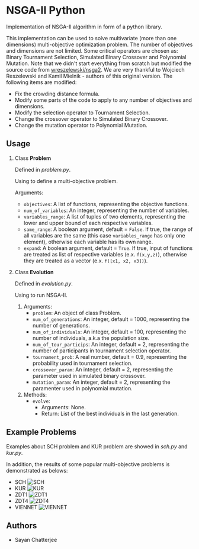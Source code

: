 # NSGA-II Python

Implementation of NSGA-II algorithm in form of a python library.

This implementation can be used to solve multivariate (more than one dimensions) multi-objective optimization problem. The number of objectives and dimensions are not limited. Some critical operators are chosen as: Binary Tournament Selection, Simulated Binary Crossover and Polynomial Mutation. Note that we didn't start everything from scratch but modified the source code from [wreszelewski/nsga2](https://github.com/wreszelewski/nsga2). We are very thankful to Wojciech Reszelewski and Kamil Mielnik - authors of this original version. The following items are modified:

* Fix the crowding distance formula.
* Modify some parts of the code to apply to any number of objectives and dimensions.
* Modify the selection operator to Tournament Selection.
* Change the crossover operator to Simulated Binary Crossover.
* Change the mutation operator to Polynomial Mutation.

## Usage

1. Class **Problem**

    Defined in _problem.py_.

    Using to define a multi-objective problem.

    Arguments:
    * `objectives`: A list of functions, representing the objective functions.
    * `num_of_variables`: An integer, representing the number of variables.
    * `variables_range`: A list of tuples of two elements, representing the lower and upper bound of each respective variables.
    * `same_range`: A boolean argument, default = `False`. If true, the range of all variables are the same (this case `variables_range` has only one element), otherwise each variable has its own range.
    * `expand`: A boolean argument, default = `True`. If true, input of functions are treated as list of respective variables (e.x. `f(x,y,z)`), otherwise they are treated as a vector (e.x. `f([x1, x2, x3])`).

2. Class **Evolution**

    Defined in _evolution.py_.

    Using to run NSGA-II.

    1. Arguments:
        * `problem`: An object of class Problem.
        * `num_of_generations`: An integer, default = 1000, representing the number of generations.
        * `num_of_individuals`: An integer, default = 100, representing the number of individuals, a.k.a the population size.
        * `num_of_tour_particips`: An integer, default = 2, representing the number of participants in tournament selection operator.
        * `tournament_prob`: A real number, default = 0.9, representing the probability used in tournament selection.
        * `crossover_param`: An integer, default = 2, representing the parameter used in simulated binary crossover.
        * `mutation_param`: An integer, default = 2, representing the paramenter used in polynomial mutation.
    2. Methods:
        * `evolve`:
            * Arguments: None.
            * Return: List of the best individuals in the last generation.

## Example Problems

Examples about SCH problem and KUR problem are showed in _sch.py_ and _kur.py_.

In addition, the results of some popular multi-objective problems is demonstrated as belows:

* SCH ![SCH](pictures/SCH.png)
* KUR ![KUR](pictures/KUR.png)
* ZDT1 ![ZDT1](pictures/ZDT1.png)
* ZDT4 ![ZDT4](pictures/ZDT4.png)
* VIENNET ![VIENNET](pictures/VIENNET.png)

## Authors

* Sayan Chatterjee

